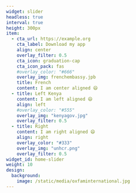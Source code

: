 ```yaml
---
widget: slider
headless: true
interval: true
height: 300px
item:
  - cta_url: https://example.org
    cta_label: Download my app
    align: center
    overlay_filter: 0.5
    cta_icon: graduation-cap
    cta_icon_pack: fas
    #overlay_color: "#666"
    overlay_img: frenchembassy.jpb
    title: French
    content: I am center aligned 😄
  - title: Left Kenya
    content: I am left aligned 😄
    align: left
    #overlay_color: "#555"
    overlay_img: "kenyagov.jpg"
    overlay_filter: 0.5
  - title: Right
    content: I am right aligned 😄
    align: right
    overlay_color: "#333"
    overlay_img: "unhcr.png"
    overlay_filter: 0.5
widget_id: home-slider
weight: 10
design:
  background:
    image: /static/media/oxfaminternational.jpg
---
```

